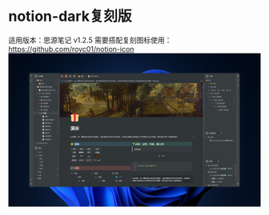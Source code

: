 # notion-dark复刻版
适用版本：思源笔记 v1.2.5 
需要搭配复刻图标使用：https://github.com/royc01/notion-icon
![preview](https://raw.githubusercontent.com/royc01/notion-dark/main/preview.png)

